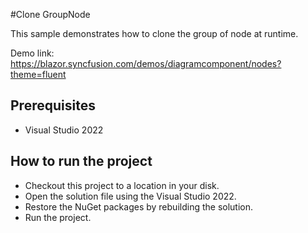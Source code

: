#Clone GroupNode

This sample demonstrates how to clone the group of node at runtime.

Demo link:
https://blazor.syncfusion.com/demos/diagramcomponent/nodes?theme=fluent


## Prerequisites

* Visual Studio 2022

## How to run the project

* Checkout this project to a location in your disk.
* Open the solution file using the Visual Studio 2022.
* Restore the NuGet packages by rebuilding the solution.
* Run the project.
